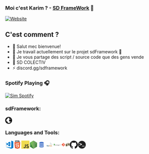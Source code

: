 ### Moi c'est Karim ? - [SD FrameWork][website] 👋

[![Website](https://img.shields.io/website?label=sdguard.fr&style=for-the-badge&url=https%253A%252F%252sdguard.fr)](https://sdguard.fr)

## C'est comment ?

- 🔭 Salut mec bienvenue!
- 🌱 Je travail actuellement sur le projet sdFramework 🤣
- 👯 Je vous partage des script / source code que des gens vende 
- 🥅 SD COLECTIV
- ⚡ discord.gg/sdframework

### Spotify Playing 🎧

[<img src="https://now-playing-codestackr.vercel.app/api/spotify-playing" alt="Sim Spotify " width="350" />](https://open.spotify.com/user/b9b451f08t75cj4ls7kcvjh4j?si=kOMtLQbMQuScvC0Qn6zTWA)

### sdFramework:

[<img align="left" alt="sfguard.fr" width="22px" src="https://raw.githubusercontent.com/iconic/open-iconic/master/svg/globe.svg" />][website]

<br />

### Languages and Tools:

[<img align="left" alt="Visual Studio Code" width="26px" src="https://raw.githubusercontent.com/github/explore/80688e429a7d4ef2fca1e82350fe8e3517d3494d/topics/visual-studio-code/visual-studio-code.png" />][webdevplaylist]
[<img align="left" alt="HTML5" width="26px" src="https://raw.githubusercontent.com/github/explore/80688e429a7d4ef2fca1e82350fe8e3517d3494d/topics/html/html.png" />][webdevplaylist]
[<img align="left" alt="JavaScript" width="26px" src="https://raw.githubusercontent.com/github/explore/80688e429a7d4ef2fca1e82350fe8e3517d3494d/topics/javascript/javascript.png" />][jsplaylist]
[<img align="left" alt="Node.js" width="26px" src="https://raw.githubusercontent.com/github/explore/80688e429a7d4ef2fca1e82350fe8e3517d3494d/topics/nodejs/nodejs.png" />][webdevplaylist]
[<img align="left" alt="SQL" width="26px" src="https://raw.githubusercontent.com/github/explore/80688e429a7d4ef2fca1e82350fe8e3517d3494d/topics/sql/sql.png" />][webdevplaylist]
[<img align="left" alt="MySQL" width="26px" src="https://raw.githubusercontent.com/github/explore/80688e429a7d4ef2fca1e82350fe8e3517d3494d/topics/mysql/mysql.png" />][webdevplaylist]
[<img align="left" alt="MongoDB" width="26px" src="https://raw.githubusercontent.com/github/explore/80688e429a7d4ef2fca1e82350fe8e3517d3494d/topics/mongodb/mongodb.png" />][webdevplaylist]
[<img align="left" alt="Git" width="26px" src="https://raw.githubusercontent.com/github/explore/80688e429a7d4ef2fca1e82350fe8e3517d3494d/topics/git/git.png" />][webdevplaylist]
[<img align="left" alt="GitHub" width="26px" src="https://raw.githubusercontent.com/github/explore/78df643247d429f6cc873026c0622819ad797942/topics/github/github.png" />][webdevplaylist]
[<img align="left" alt="Terminal" width="26px" src="https://raw.githubusercontent.com/github/explore/80688e429a7d4ef2fca1e82350fe8e3517d3494d/topics/terminal/terminal.png" />][webdevplaylist]

<br />
<br />


[website]: https://discord.gg/sdframework
[course]: http://discord.gg/sdframework
[twitter]: https://twitter.com/sdprotect
[youtube]: https://youtube.com/sdprotect
[instagram]: https://instagram.com/sdprotect
[linkedin]: https://linkedin.com/in/sdprotect
[webdevplaylist]: https://www.youtube.com
[jsplaylist]: https://www.youtube.com
[cssplaylist]: https://www.youtube.com
[reactplaylist]: https://www.youtube.com
